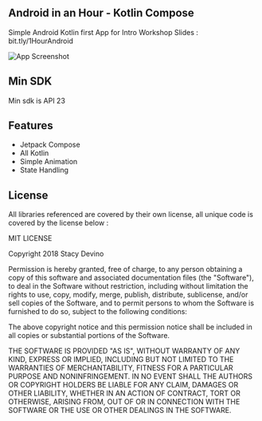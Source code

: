 ## Android in an Hour - Kotlin Compose

Simple Android Kotlin first App for Intro Workshop
Slides : bit.tly/1HourAndroid

![App Screenshot](https://raw.githubusercontent.com/childofthehorn/android_intro_compose/main/docs/example.gif "App Screenshot")

## Min SDK
Min sdk is API 23

## Features 
- Jetpack Compose
- All Kotlin
- Simple Animation
- State Handling

## License
All libraries referenced are covered by their own license, all unique code is covered by the license below :

MIT LICENSE

Copyright 2018 Stacy Devino

Permission is hereby granted, free of charge, to any person obtaining a copy of this software and associated documentation files (the "Software"), to deal in the Software without restriction, including without limitation the rights to use, copy, modify, merge, publish, distribute, sublicense, and/or sell copies of the Software, and to permit persons to whom the Software is furnished to do so, subject to the following conditions:

The above copyright notice and this permission notice shall be included in all copies or substantial portions of the Software.

THE SOFTWARE IS PROVIDED "AS IS", WITHOUT WARRANTY OF ANY KIND, EXPRESS OR IMPLIED, INCLUDING BUT NOT LIMITED TO THE WARRANTIES OF MERCHANTABILITY, FITNESS FOR A PARTICULAR PURPOSE AND NONINFRINGEMENT. IN NO EVENT SHALL THE AUTHORS OR COPYRIGHT HOLDERS BE LIABLE FOR ANY CLAIM, DAMAGES OR OTHER LIABILITY, WHETHER IN AN ACTION OF CONTRACT, TORT OR OTHERWISE, ARISING FROM, OUT OF OR IN CONNECTION WITH THE SOFTWARE OR THE USE OR OTHER DEALINGS IN THE SOFTWARE.
